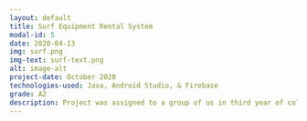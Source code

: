 ```yaml
---
layout: default
title: Surf Equipment Rental System
modal-id: 5
date: 2020-04-13
img: surf.png
img-text: surf-text.png
alt: image-alt
project-date: October 2020
technologies-used: Java, Android Studio, & Firebase
grade: A2
description: Project was assigned to a group of us in third year of college. We had to create an Android app so we created an equipment rental app for the UL Surf Club. I was responsible for implementing the Google Maps feature using the Google Maps API. I implemented highlighting a route from the user's coordinates to the boathouse (where to retrieve and return equipment).
---
```


